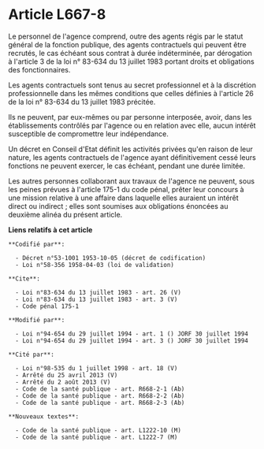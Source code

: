 # Article L667-8

Le personnel de l'agence comprend, outre des agents régis par le statut général de la fonction publique, des agents
contractuels qui peuvent être recrutés, le cas échéant sous contrat à durée indéterminée, par dérogation à l'article 3 de la
loi n° 83-634 du 13 juillet 1983 portant droits et obligations des fonctionnaires.

Les agents contractuels sont tenus au secret professionnel et à la discrétion professionnelle dans les mêmes conditions que
celles définies à l'article 26 de la loi n° 83-634 du 13 juillet 1983 précitée.

Ils ne peuvent, par eux-mêmes ou par personne interposée, avoir, dans les établissements contrôlés par l'agence ou en
relation avec elle, aucun intérêt susceptible de compromettre leur indépendance.

Un décret en Conseil d'Etat définit les activités privées qu'en raison de leur nature, les agents contractuels de l'agence
ayant définitivement cessé leurs fonctions ne peuvent exercer, le cas échéant, pendant une durée limitée.

Les autres personnes collaborant aux travaux de l'agence ne peuvent, sous les peines prévues à l'article 175-1 du code pénal,
prêter leur concours à une mission relative à une affaire dans laquelle elles auraient un intérêt direct ou indirect ; elles
sont soumises aux obligations énoncées au deuxième alinéa du présent article.

**Liens relatifs à cet article**

	**Codifié par**:

	  - Décret n°53-1001 1953-10-05 (décret de codification)
	  - Loi n°58-356 1958-04-03 (loi de validation)

	**Cite**:

	  - Loi n°83-634 du 13 juillet 1983 - art. 26 (V)
	  - Loi n°83-634 du 13 juillet 1983 - art. 3 (V)
	  - Code pénal 175-1

	**Modifié par**:

	  - Loi n°94-654 du 29 juillet 1994 - art. 1 () JORF 30 juillet 1994
	  - Loi n°94-654 du 29 juillet 1994 - art. 3 () JORF 30 juillet 1994

	**Cité par**:

	  - Loi n°98-535 du 1 juillet 1998 - art. 18 (V)
	  - Arrêté du 25 avril 2013 (V)
	  - Arrêté du 2 août 2013 (V)
	  - Code de la santé publique - art. R668-2-1 (Ab)
	  - Code de la santé publique - art. R668-2-2 (Ab)
	  - Code de la santé publique - art. R668-2-3 (Ab)

	**Nouveaux textes**:

	  - Code de la santé publique - art. L1222-10 (M)
	  - Code de la santé publique - art. L1222-7 (M)
